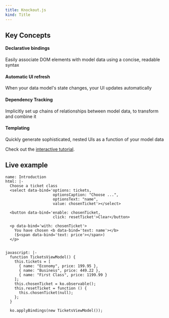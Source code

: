```yaml
---
title: Knockout.js
kind: Title
---
```

<h2>Key Concepts</h2>
<div class='pure-g'>
  <div class='pure-u-1 pure-u-sm-5-24 pad'>
    <i class='fa fa-link fa-4x'></i>
    <h4>Declarative bindings</h4>
    Easily associate DOM elements with model data using a
    concise, readable syntax
  </div>
  <div class='pure-u-1 pure-u-sm-1-4 pad'>
    <i class='fa fa-refresh fa-4x'></i>
    <h4>Automatic UI refresh</h4>
    When your data model's state changes, your UI updates automatically
  </div>
  <div class='pure-u-1 pure-u-sm-1-4 pad'>
    <i class='fa fa-code-fork fa-4x'></i>
    <h4>Dependency Tracking</h4>
    Implicitly set up chains of relationships between model data, to
    transform and combine it
  </div>
  <div class='pure-u-1 pure-u-sm-1-4 pad'>
    <i class='fa fa-newspaper-o fa-4x'></i>
    <h4>Templating</h4>
    Quickly generate sophisticated, nested UIs as a function of your
    model data
  </div>
</div>

<p class='text-center'>
  <i class='fa fa-university fa-2x'></i>
  Check out the
  <a href='http://learn.knockoutjs.com'>interactive tutorial</a>.
</p>

<h2>Live example</h2>

```example
name: Introduction
html: |-
  Choose a ticket class
  <select data-bind='options: tickets,
                     optionsCaption: "Choose ...",
                     optionsText: "name",
                     value: chosenTicket'></select>

  <button data-bind='enable: chosenTicket,
                     click: resetTicket'>Clear</button>

  <p data-bind='with: chosenTicket'>
    You have chosen <b data-bind='text: name'></b>
    ($<span data-bind='text: price'></span>)
  </p>


javascript: |-
  function TicketsViewModel() {
    this.tickets = [
      { name: "Economy", price: 199.95 },
      { name: "Business", price: 449.22 },
      { name: "First Class", price: 1199.99 }
    ];
    this.chosenTicket = ko.observable();
    this.resetTicket = function () {
      this.chosenTicket(null);
    };
  }

  ko.applyBindings(new TicketsViewModel());
```
